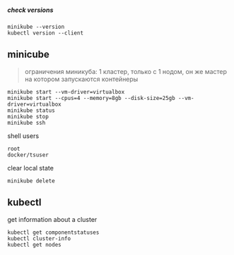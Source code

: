 ##### check versions
```
minikube --version
kubectl version --client
```

## minicube
> ограничения миникуба: 1 кластер, только с 1 нодом, он же мастер на котором запускаются контейнеры
```
minikube start --vm-driver=virtualbox
minikube start --cpus=4 --memory=8gb --disk-size=25gb --vm-driver=virtualbox
minikube status
minikube stop
minikube ssh
```

shell users
```
root
docker/tsuser
```
clear local state
```
minikube delete
```

## kubectl
get information about a cluster
```
kubectl get componentstatuses
kubectl cluster-info
kubectl get nodes
```
